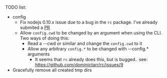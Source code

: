 TODO list:

- config
   - Fix nodejs 0.10.x issue due to a bug in the `rc` package. I've already submited a [PR](https://github.com/dominictarr/config-chain/pull/11)
   - Allow `config.cwd` to be changed by an argument when using the CLI. Two ways of doing this:
      - Read a --cwd or similar and change the `config.cwd` to it
      - Allow any arbitrary `config.*` to be changed with --config.* arguments
         - It seems that `rc` already does this, but is bugged.. see: https://github.com/dominictarr/rc/issues/9
- Gracefully remove all created tmp dirs

